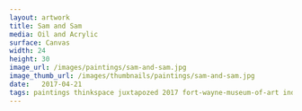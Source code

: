 ```yaml
---
layout: artwork
title: Sam and Sam
media: Oil and Acrylic
surface: Canvas
width: 24
height: 30
image_url: /images/paintings/sam-and-sam.jpg
image_thumb_url: /images/thumbnails/paintings/sam-and-sam.jpg
date:   2017-04-21
tags: paintings thinkspace juxtapozed 2017 fort-wayne-museum-of-art indiana
---
```

